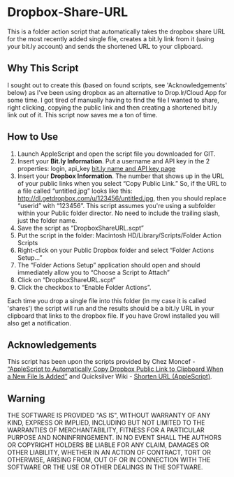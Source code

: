 # Dropbox-Share-URL

This is a folder action script that automatically takes the dropbox share URL for the most recently added single file, creates a bit.ly link from it (using your bit.ly account) and sends the shortened URL to your clipboard.

## Why This Script
I sought out to create this (based on found scripts, see 'Acknowledgements' below) as I've been using dropbox as an alternative to Drop.lr/Cloud App for some time. I got tired of manually having to find the file I wanted to share, right clicking, copying the public link and then creating a shortened bit.ly link out of it. This script now saves me a ton of time.

## How to Use

1. Launch AppleScript and open the script file you downloaded for GIT.
2. Insert your **Bit.ly Information**. Put a username and API key in the 2 properties: login, api_key [bit.ly name and API key page](https://bitly.com/a/your_api_key/)
3. Insert your **Dropbox Information**. The number that shows up in the URL of your public links when you select “Copy Public Link.” So, if the URL to a file called “untitled.jpg” looks like this: http://dl.getdropbox.com/u/123456/untitled.jpg, then you should replace “userid” with “123456”. This script assumes you're using a subfolder within your Public folder director. No need to include the trailing slash, just the folder name.
3. Save the script as “DropboxShareURL.scpt”
4. Put the script in the folder: Macintosh HD/Library/Scripts/Folder Action Scripts
5. Right-click on your Public Dropbox folder and select “Folder Actions Setup…”
6. The “Folder Actions Setup” application should open and should immediately allow you to “Choose a Script to Attach”
7. Click on “DropboxShareURL.scpt”
8. Click the checkbox to “Enable Folder Actions”.

Each time you drop a single file into this folder (in my case it is called 'shares') the script will run and the results should be a bit.ly URL in your clipboard that links to the dropbox file. If you have Growl installed you will also get a notification.

## Acknowledgements 

This script has been upon the scripts provided by Chez Moncef - [“AppleScript to Automatically Copy Dropbox Public Link to Clipboard When a New File Is Added”](http://chezmoncef.com/post/5496496542/applescript-to-automatically-copy-dropbox-public-link) and Quicksilver Wiki - [Shorten URL (AppleScript)](http://qsapp.com/wiki/Shorten_URL_(AppleScript)).

## Warning

THE SOFTWARE IS PROVIDED "AS IS", WITHOUT WARRANTY OF ANY KIND, EXPRESS OR IMPLIED, INCLUDING BUT NOT LIMITED TO THE WARRANTIES OF MERCHANTABILITY, FITNESS FOR A PARTICULAR PURPOSE AND NONINFRINGEMENT. IN NO EVENT SHALL THE AUTHORS OR COPYRIGHT HOLDERS BE LIABLE FOR ANY CLAIM, DAMAGES OR OTHER LIABILITY, WHETHER IN AN ACTION OF CONTRACT, TORT OR OTHERWISE, ARISING FROM, OUT OF OR IN CONNECTION WITH THE SOFTWARE OR THE USE OR OTHER DEALINGS IN THE SOFTWARE.